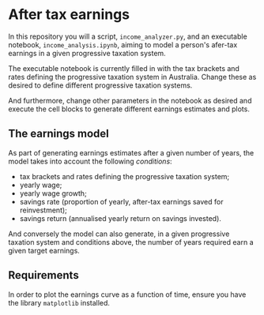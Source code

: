 # After tax earnings

In this repository you will a script, `income_analyzer.py`, and an executable notebook, `income_analysis.ipynb`, aiming to model a person's afer-tax earnings in a given progressive taxation system.

The executable notebook is currently filled in with the tax brackets and rates defining the progressive taxation system in Australia. Change these as desired to define different progressive taxation systems.

And furthermore, change other parameters in the notebook as desired and execute the cell blocks to generate different earnings estimates and plots.

## The earnings model

As part of generating earnings estimates after a given number of years, the model takes into account the following *conditions*:

- tax brackets and rates defining the progressive taxation system;
- yearly wage;
- yearly wage growth;
- savings rate (proportion of yearly, after-tax earnings saved for reinvestment);
- savings return (annualised yearly return on savings invested).

And conversely the model can also generate, in a given progressive taxation system and conditions above, the number of years required earn a given target earnings. 

## Requirements

In order to plot the earnings curve as a function of time, ensure you have the library `matplotlib` installed.
